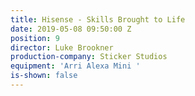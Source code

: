 ```yaml
---
title: Hisense - Skills Brought to Life
date: 2019-05-08 09:50:00 Z
position: 9
director: Luke Brookner
production-company: Sticker Studios
equipment: 'Arri Alexa Mini '
is-shown: false
---
```



